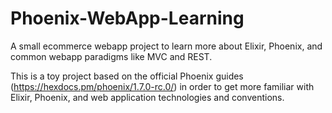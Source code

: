 # Phoenix-WebApp-Learning
 A small ecommerce webapp project to learn more about Elixir, Phoenix, and common webapp paradigms like MVC and REST.
 
 This is a toy project based on the official Phoenix guides (https://hexdocs.pm/phoenix/1.7.0-rc.0/) in order to get more familiar with Elixir, Phoenix, and web application technologies and conventions.
 
